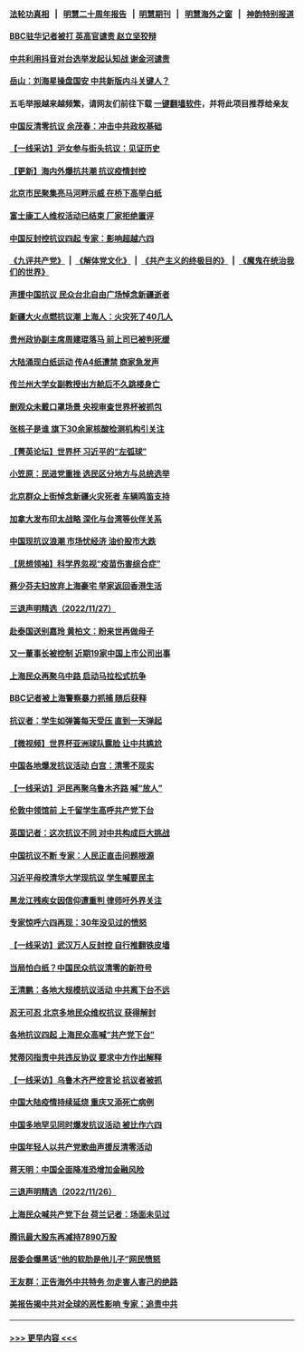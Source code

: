 #### [法轮功真相](https://github.com/gfw-breaker/truth/blob/master/README.md?t=0) &nbsp;&nbsp;|&nbsp;&nbsp; [明慧二十周年报告](https://github.com/gfw-breaker/mh-reports/blob/master/README.md?t=0) &nbsp;&nbsp;|&nbsp;&nbsp;[明慧期刊](https://github.com/gfw-breaker/mh-qikan) &nbsp;&nbsp;|&nbsp;&nbsp; [明慧海外之窗](https://github.com/gfw-breaker/mh-news/blob/master/README.md?t=0) &nbsp;&nbsp;|&nbsp;&nbsp; [神韵特别报道](https://github.com/gfw-breaker/mh-news/blob/master/shenyun.md?t=0)
#### [BBC驻华记者被打 英高官谴责 赵立坚狡辩](../pages/nsc413/n13874710.md?t=11290301) 
#### [中共利用抖音对台选举发起认知战 谢金河谴责](../pages/nsc413/n13874730.md?t=11290301) 
#### [岳山：刘海星操盘国安 中共新版内斗关键人？](../pages/nsc413/n13874049.md?t=11290301) 
#### 五毛举报越来越频繁，请网友们前往下载 [一键翻墙软件](https://github.com/gfw-breaker/ssr-accounts)，并将此项目推荐给亲友
#### [中国反清零抗议 余茂春：冲击中共政权基础](../pages/nsc413/n13874263.md?t=11290301) 
#### [【一线采访】沪女参与街头抗议：见证历史](../pages/nsc413/n13874501.md?t=11290301) 
#### [【更新】海内外爆抗共潮 抗议疫情封控](../pages/nsc413/n13874565.md?t=11290301) 
#### [北京市民聚集亮马河畔示威 在桥下高举白纸](../pages/nsc413/n13874600.md?t=11290301) 
#### [富士康工人维权活动已结束 厂家拒绝置评](../pages/nsc413/n13874537.md?t=11290301) 
#### [中国反封控抗议四起 专家：影响超越六四](../pages/nsc413/n13874566.md?t=11290301) 
#### [《九评共产党》](https://github.com/begood0513/9ping.md/blob/master/README.md) &nbsp;|&nbsp; [《解体党文化》](../../../../jtdwh.md/blob/master/README.md)  &nbsp;|&nbsp; [《共产主义的终极目的》](../../../../gczydzjmd.md/blob/master/README.md) &nbsp;|&nbsp; [《魔鬼在统治我们的世界》](../../../../mgztzwmdsj.md/blob/master/README.md) 
#### [声援中国抗议 民众台北自由广场悼念新疆逝者](../pages/nsc413/n13874551.md?t=11290301) 
#### [新疆大火点燃抗议潮 上海人：火灾死了40几人](../pages/nsc413/n13874541.md?t=11290301) 
#### [贵州政协副主席周建琨落马 前上司已被判死缓](../pages/nsc413/n13874526.md?t=11290301) 
#### [大陆涌现白纸运动 传A4纸遭禁 商家急发声](../pages/nsc413/n13874524.md?t=11290301) 
#### [传兰州大学女副教授出方舱后不久跳楼身亡](../pages/nsc413/n13874453.md?t=11290301) 
#### [删观众未戴口罩场景 央视审查世界杯被抓包](../pages/nsc413/n13874415.md?t=11290301) 
#### [张核子是谁 旗下30余家核酸检测机构引关注](../pages/nsc413/n13874195.md?t=11290301) 
#### [【菁英论坛】世界杯 习近平的“左弧球”](../pages/nsc413/n13873833.md?t=11290301) 
#### [小笠原：民进党重挫 选民区分地方与总统选举](../pages/nsc413/n13874413.md?t=11290301) 
#### [北京群众上街悼念新疆火灾死者 车辆鸣笛支持](../pages/nsc413/n13874294.md?t=11290301) 
#### [加拿大发布印太战略 深化与台湾等伙伴关系](../pages/nsc413/n13874402.md?t=11290301) 
#### [中国现抗议浪潮 市场忧经济 油价股市大跌](../pages/nsc413/n13874384.md?t=11290301) 
#### [【思想领袖】科学界忽视“疫苗伤害综合症”](../pages/nsc413/n13873292.md?t=11290301) 
#### [蔡少芬夫妇放弃上海豪宅 举家返回香港生活](../pages/nsc413/n13874270.md?t=11290301) 
#### [三退声明精选（2022/11/27）](../pages/nsc413/n13874336.md?t=11290301) 
#### [赴泰国送别嘉玲 黄柏文：盼来世再做母子](../pages/nsc413/n13874221.md?t=11290301) 
#### [又一董事长被控制 近期19家中国上市公司出事](../pages/nsc413/n13874243.md?t=11290301) 
#### [上海民众再聚乌中路 启动马拉松式抗争](../pages/nsc413/n13874232.md?t=11290301) 
#### [BBC记者被上海警察暴力抓捕 随后获释](../pages/nsc413/n13874265.md?t=11290301) 
#### [抗议者：学生如弹簧每天受压 直到一天弹起](../pages/nsc413/n13874234.md?t=11290301) 
#### [【微视频】世界杯亚洲球队露脸 让中共尴尬](../pages/nsc413/n13873919.md?t=11290301) 
#### [中国各地爆发抗议活动 白宫：清零不现实](../pages/nsc413/n13874216.md?t=11290301) 
#### [【一线采访】沪民再聚乌鲁木齐路 喊“放人”](../pages/nsc413/n13874180.md?t=11290301) 
#### [伦敦中领馆前 上千留学生高呼共产党下台](../pages/nsc413/n13874202.md?t=11290301) 
#### [英国记者：这次抗议不同 对中共构成巨大挑战](../pages/nsc413/n13874184.md?t=11290301) 
#### [中国抗议不断 专家：人民正直击问题根源](../pages/nsc413/n13874135.md?t=11290301) 
#### [习近平母校清华大学现抗议 学生喊要民主](../pages/nsc413/n13874065.md?t=11290301) 
#### [黑龙江残疾女因信仰遭重判 律师吁外界关注](../pages/nsc413/n13874070.md?t=11290301) 
#### [专家惊呼六四再现：30年没见过的愤怒](../pages/nsc413/n13874138.md?t=11290301) 
#### [【一线采访】武汉万人反封控 自行推翻铁皮墙](../pages/nsc413/n13874137.md?t=11290301) 
#### [当局怕白纸？中国民众抗议清零的新符号](../pages/nsc413/n13874102.md?t=11290301) 
#### [王清鹏：各地大规模抗议活动 中共离下台不远](../pages/nsc413/n13874071.md?t=11290301) 
#### [忍无可忍 北京多地民众维权抗议 获得解封](../pages/nsc413/n13874008.md?t=11290301) 
#### [各地抗议四起 上海民众高喊“共产党下台”](../pages/nsc413/n13873869.md?t=11290301) 
#### [梵蒂冈指责中共违反协议 要求中方作出解释](../pages/nsc413/n13873798.md?t=11290301) 
#### [【一线采访】乌鲁木齐严控言论 抗议者被抓](../pages/nsc413/n13873962.md?t=11290301) 
#### [中国大陆疫情持续延烧 重庆又添死亡病例](../pages/nsc413/n13873998.md?t=11290301) 
#### [中国多地罕见同时爆发抗议活动 被比作六四](../pages/nsc413/n13873957.md?t=11290301) 
#### [中国年轻人以共产党歌曲声援反清零活动](../pages/nsc413/n13873922.md?t=11290301) 
#### [蒋天明：中国全面降准恐增加金融风险](../pages/nsc413/n13873868.md?t=11290301) 
#### [三退声明精选（2022/11/26）](../pages/nsc413/n13874318.md?t=11290301) 
#### [上海民众喊共产党下台 荷兰记者：场面未见过](../pages/nsc413/n13873853.md?t=11290301) 
#### [腾讯最大股东再减持7890万股](../pages/nsc413/n13873820.md?t=11290301) 
#### [居委会爆黑话“他的软肋是他儿子”网民愤怒](../pages/nsc413/n13873827.md?t=11290301) 
#### [王友群：正告海外中共特务 勿走害人害己的绝路](../pages/nsc413/n13873818.md?t=11290301) 
#### [美报告揭中共对全球的恶性影响 专家：追责中共](../pages/nsc413/n13873786.md?t=11290301) 

----
#### [ >>> 更早内容 <<< ](../indexes/nsc413-earlier.md)
